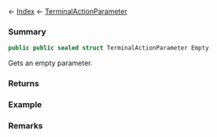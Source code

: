 ← [Index](Api-Index) ← [TerminalActionParameter](Sandbox.ModAPI.Ingame.TerminalActionParameter)

### Summary

```csharp
public public sealed struct TerminalActionParameter Empty
```

Gets an empty parameter.

### Returns

### Example

### Remarks

